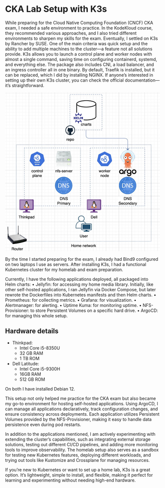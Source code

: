 # CKA Lab Setup with K3s
While preparing for the Cloud Native Computing Foundation (CNCF) CKA exam, I needed a safe environment to practice. In the KodeKloud course, they recommended various approaches, and I also tried different environments to sharpen my skills for the exam. Eventually, I settled on K3s by Rancher by SUSE. One of the main criteria was quick setup and the ability to add multiple machines to the cluster—a feature not all solutions provide. K3s allows you to launch a control plane and worker nodes with almost a single command, saving time on configuring containerd, systemd, and everything else. The package also includes CNI, a load balancer, and an ingress controller all in one binary. By default, Traefik is installed, but it can be replaced, which I did by installing NGINX. If anyone’s interested in setting up their own K3s cluster, you can check the official documentation—it’s straightforward.

![image](/_posts/_images/cka-lab.jpeg)

By the time I started preparing for the exam, I already had Bind9 configured on two laptops I use as servers. After installing K3s, I had a functional Kubernetes cluster for my homelab and exam preparation.
  
Currently, I have the following applications deployed, all packaged into Helm charts:
• Jellyfin: for accessing my home media library. Initially, like other self-hosted applications, I ran Jellyfin via Docker Compose, but later rewrote the Dockerfiles into Kubernetes manifests and then Helm charts.
• Prometheus: for collecting metrics.
• Grafana: for visualization.
• Alertmanager: for alerting.
• Uptime Kuma: for monitoring uptime.
• NFS-Provisioner: to store Persistent Volumes on a specific hard drive.
• ArgoCD: for managing this whole setup.

## Hardware details
- Thinkpad:
    - Intel Core i5-8350U
    - 32 GB RAM
    - 1 TB ROM
- Dell Latitude:
    - Intel Core i5-9300H
    - 16GB RAM
    - 512 GB ROM

On both I have installed Debian 12.

This setup not only helped me practice for the CKA exam but also became my go-to environment for hosting self-hosted applications. Using ArgoCD, I can manage all applications declaratively, track configuration changes, and ensure consistency across deployments. Each application utilizes Persistent Volumes provided by the NFS-Provisioner, making it easy to handle data persistence even during pod restarts.

In addition to the applications mentioned, I am actively experimenting with extending the cluster’s capabilities, such as integrating external storage solutions, testing out different CI/CD pipelines, and adding more monitoring tools to improve observability. The homelab setup also serves as a sandbox for testing new Kubernetes features, deploying different workloads, and trying out tools like Kustomize and Crossplane for managing resources.

If you’re new to Kubernetes or want to set up a home lab, K3s is a great option. It’s lightweight, simple to install, and flexible, making it perfect for learning and experimenting without needing high-end hardware.